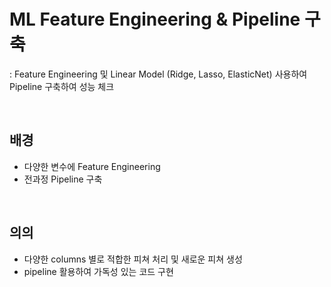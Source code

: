 # ML Feature Engineering & Pipeline 구축
: Feature Engineering 및 Linear Model (Ridge, Lasso, ElasticNet) 사용하여 Pipeline 구축하여 성능 체크

<br>

## 배경
- 다양한 변수에 Feature Engineering
- 전과정 Pipeline 구축
<br>

## 의의
- 다양한 columns 별로 적합한 피쳐 처리 및 새로운 피쳐 생성
- pipeline 활용하여 가독성 있는 코드 구현
